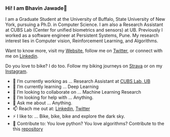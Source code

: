 ###  Hi! I am Bhavin Jawade👋

I am a Graduate Student at the University of Buffalo, State University of New York, pursuing a Ph.D. in Computer Science. I am also a Research Assistant at CUBS Lab (Center for unified biometrics and sensors) at UB. Previously I worked as a software engineer at Persistent Systems, Pune. My research interest lies in Computer vision, Reinforcement Learning, and Algorithms. 

Want to know more, visit my [Website](http://bhavinjawade.github.io/), follow me on [Twitter](https://twitter.com/bhavinjawade), or connect with me on [Linkedin](https://www.linkedin.com/in/bhavinjawade/). 

Do you love to bike? I do too. Follow my biking journeys on [Strava](https://www.strava.com/athletes/62071195) or on my [Instagram](https://www.instagram.com/bhavin.jawade/).


- 🔭 I’m currently working as ... Research Assistant at [CUBS Lab, UB](https://www.buffalo.edu/cubs.html)
- 🌱 I’m currently learning ... Deep Learning
- 👯 I’m looking to collaborate on ... Machine Learning Research
- 🤔 I’m looking for help with ... Anything.
- 💬 Ask me about ... Anything.
- 📫 Reach me out at: [Linkedin](https://www.linkedin.com/in/bhavinjawade/), [Twitter](https://twitter.com/bhavinjawade)
- ⚡ I like to: ... Bike, bike, bike and explore the dark sky. 
- 🚀 Contribute to: You love python? You love algorithms? Contribute to the this [repository](https://github.com/bhavinjawade/Advanced-Data-Structures-with-Python)
